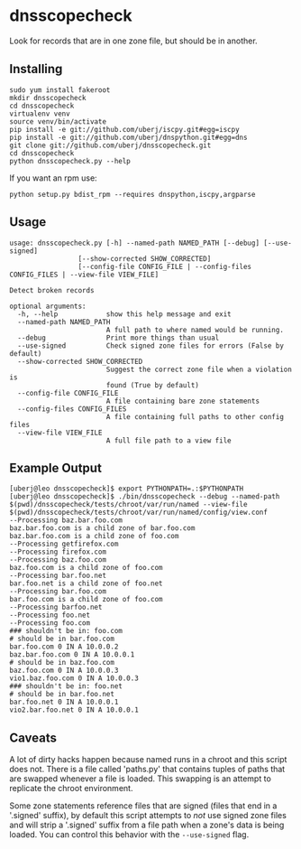 dnsscopecheck
=============

Look for records that are in one zone file, but should be in another.

Installing
----------
```
sudo yum install fakeroot
mkdir dnsscopecheck
cd dnsscopecheck
virtualenv venv
source venv/bin/activate
pip install -e git://github.com/uberj/iscpy.git#egg=iscpy
pip install -e git://github.com/uberj/dnspython.git#egg=dns
git clone git://github.com/uberj/dnsscopecheck.git
cd dnsscopecheck
python dnsscopecheck.py --help
```

If you want an rpm use:
```
python setup.py bdist_rpm --requires dnspython,iscpy,argparse
```

Usage
-----
```
usage: dnsscopecheck.py [-h] --named-path NAMED_PATH [--debug] [--use-signed]
                 [--show-corrected SHOW_CORRECTED]
                 [--config-file CONFIG_FILE | --config-files CONFIG_FILES | --view-file VIEW_FILE]

Detect broken records

optional arguments:
  -h, --help            show this help message and exit
  --named-path NAMED_PATH
                        A full path to where named would be running.
  --debug               Print more things than usual
  --use-signed          Check signed zone files for errors (False by default)
  --show-corrected SHOW_CORRECTED
                        Suggest the correct zone file when a violation is
                        found (True by default)
  --config-file CONFIG_FILE
                        A file containing bare zone statements
  --config-files CONFIG_FILES
                        A file containing full paths to other config files
  --view-file VIEW_FILE
                        A full file path to a view file
```

Example Output
--------------
```
[uberj@leo dnsscopecheck]$ export PYTHONPATH=.:$PYTHONPATH
[uberj@leo dnsscopecheck]$ ./bin/dnsscopecheck --debug --named-path $(pwd)/dnsscopecheck/tests/chroot/var/run/named --view-file $(pwd)/dnsscopecheck/tests/chroot/var/run/named/config/view.conf
--Processing baz.bar.foo.com
baz.bar.foo.com is a child zone of bar.foo.com
baz.bar.foo.com is a child zone of foo.com
--Processing getfirefox.com
--Processing firefox.com
--Processing baz.foo.com
baz.foo.com is a child zone of foo.com
--Processing bar.foo.net
bar.foo.net is a child zone of foo.net
--Processing bar.foo.com
bar.foo.com is a child zone of foo.com
--Processing barfoo.net
--Processing foo.net
--Processing foo.com
### shouldn't be in: foo.com
# should be in bar.foo.com
bar.foo.com 0 IN A 10.0.0.2
baz.bar.foo.com 0 IN A 10.0.0.1
# should be in baz.foo.com
baz.foo.com 0 IN A 10.0.0.3
vio1.baz.foo.com 0 IN A 10.0.0.3
### shouldn't be in: foo.net
# should be in bar.foo.net
bar.foo.net 0 IN A 10.0.0.1
vio2.bar.foo.net 0 IN A 10.0.0.1
```

Caveats
-------
A lot of dirty hacks happen because named runs in a chroot and this script does
not. There is a file called 'paths.py' that contains tuples of paths that are
swapped whenever a file is loaded. This swapping is an attempt to replicate
the chroot environment.

Some zone statements reference files that are signed (files that end in a
'.signed' suffix), by default this script attempts to *not* use signed zone
files and will strip a '.signed' suffix from a file path when a zone's data is
being loaded.  You can control this behavior with the `--use-signed` flag.
